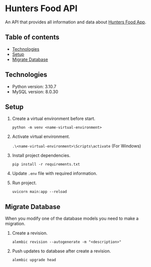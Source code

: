 # Hunters Food API

An API that provides all information and data about [Hunters Food App](https://github.com/JoelSoliz/hunters-food-app).

## Table of contents

- [Technologies](#technologies)
- [Setup](#setup)
- [Migrate Database](#migrate-database)

## Technologies

- Python version: 3.10.7
- MySQL version: 8.0.30

## Setup

1. Create a virtual environment before start.

   `python -m venv <name-virtual-environment>`

2. Activate virtual environment.

   `.\<name-virtual-environment>\Scripts\activate` (For Windows)

3. Install project dependencies.

   `pip install -r requirements.txt`

4. Update `.env` file with required information.

5. Run project.

   `uvicorn main:app --reload`

## Migrate Database

When you modify one of the database models you need to make a migration.

1. Create a revision.

   `alembic revision --autogenerate -m "<description>"`

2. Push updates to database after create a revision.

   `alembic upgrade head`
